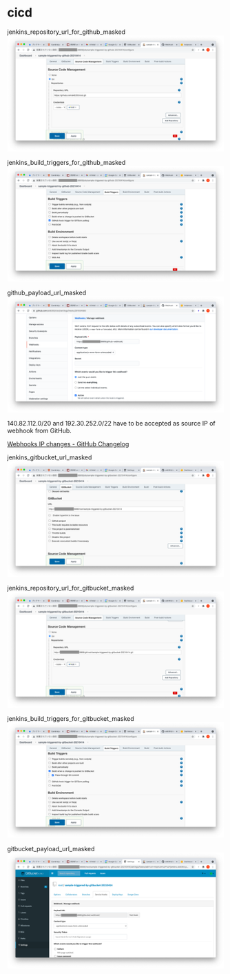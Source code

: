 # cicd

jenkins_repository_url_for_github_masked
![jenkins_repository_url_for_github_masked](image/jenkins_repository_url_for_github_masked.png)

jenkins_build_triggers_for_github_masked
![jenkins_build_triggers_for_github_masked](image/jenkins_build_triggers_for_github_masked.png)

github_payload_url_masked
![github_payload_url_masked](image/github_payload_url_masked.png)

140.82.112.0/20 and 192.30.252.0/22 have to be accepted as source IP of webhook from GitHub.

[Webhooks IP changes - GitHub Changelog](https://github.blog/changelog/2019-04-09-webhooks-ip-changes/)

jenkins_gitbucket_url_masked
![jenkins_gitbucket_url_masked](image/jenkins_gitbucket_url_masked.png)

jenkins_repository_url_for_gitbucket_masked
![jenkins_repository_url_for_gitbucket_masked](image/jenkins_repository_url_for_gitbucket_masked.png)

jenkins_build_triggers_for_gitbucket_masked
![jenkins_build_triggers_for_gitbucket_masked](image/jenkins_build_triggers_for_gitbucket_masked.png)

gitbucket_payload_url_masked
![gitbucket_payload_url_masked](image/gitbucket_payload_url_masked.png)
